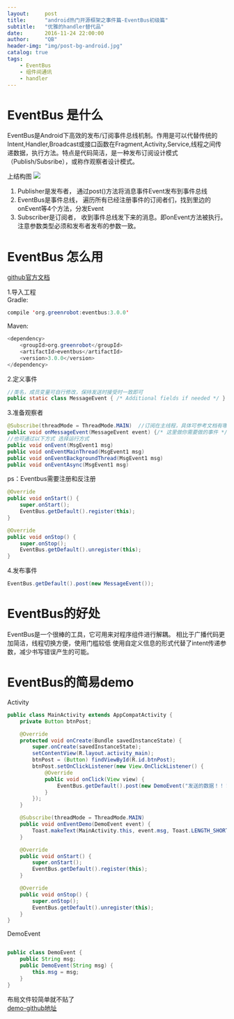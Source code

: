 ```yaml
---
layout:     post
title:      "android热门开源框架之事件篇-EventBus初级篇"
subtitle:   "优雅的handler替代品"
date:       2016-11-24 22:00:00
author:     "QB"
header-img: "img/post-bg-android.jpg"
catalog: true
tags:
    - EventBus
    - 组件间通讯
    - handler
---
```


#  EventBus 是什么
EventBus是Android下高效的发布/订阅事件总线机制。作用是可以代替传统的Intent,Handler,Broadcast或接口函数在Fragment,Activity,Service,线程之间传递数据，执行方法。特点是代码简洁，是一种发布订阅设计模式（Publish/Subsribe），或称作观察者设计模式。
 
 上结构图
 ![](http://oh343spqg.bkt.clouddn.com/EventBus.png)
 
1. Publisher是发布者， 通过post()方法将消息事件Event发布到事件总线
2. EventBus是事件总线， 遍历所有已经注册事件的订阅者们，找到里边的onEvent等4个方法，分发Event
3. Subscriber是订阅者， 收到事件总线发下来的消息。即onEvent方法被执行。注意参数类型必须和发布者发布的参数一致。   

#  EventBus 怎么用
[github官方文档](https://github.com/greenrobot/EventBus)<br>

1.导入工程<br>
Gradle:
    
```  java
compile 'org.greenrobot:eventbus:3.0.0'
```

Maven:
    
```  java 
<dependency>
    <groupId>org.greenrobot</groupId>
    <artifactId>eventbus</artifactId>
    <version>3.0.0</version>
</dependency>
```

2.定义事件

```  java
//类名，成员变量可自行修改，保持发送时接受时一致即可
public static class MessageEvent { /* Additional fields if needed */ }
```

3.准备观察者

```  java
@Subscribe(threadMode = ThreadMode.MAIN)  //订阅在主线程，具体可参考文档有哪些方式
public void onMessageEvent(MessageEvent event) {/* 这里做你需要做的事件 */};
//也可通过以下方式 选择运行方式
public void onEvent(MsgEvent1 msg)
public void onEventMainThread(MsgEvent1 msg)
public void onEventBackgroundThread(MsgEvent1 msg)
public void onEventAsync(MsgEvent1 msg)
```

ps：Eventbus需要注册和反注册

```  java
@Override
public void onStart() {
    super.onStart();
    EventBus.getDefault().register(this);
}

@Override
public void onStop() {
    super.onStop();
    EventBus.getDefault().unregister(this);
}
```

 4.发布事件
 
```  java
EventBus.getDefault().post(new MessageEvent());
```

# EventBus的好处

EventBus是一个很棒的工具，它可用来对程序组件进行解耦。
相比于广播代码更加简洁，线程切换方便，使用门槛较低
使用自定义信息的形式代替了intent传递参数，减少书写错误产生的可能。

# EventBus的简易demo

Activity

```  java
public class MainActivity extends AppCompatActivity {
    private Button btnPost;

    @Override
    protected void onCreate(Bundle savedInstanceState) {
        super.onCreate(savedInstanceState);
        setContentView(R.layout.activity_main);
        btnPost = (Button) findViewById(R.id.btnPost);
        btnPost.setOnClickListener(new View.OnClickListener() {
            @Override
            public void onClick(View view) {
                EventBus.getDefault().post(new DemoEvent("发送的数据！！！"));
            }
        });
    }

    @Subscribe(threadMode = ThreadMode.MAIN)
    public void onEventDemo(DemoEvent event) {
        Toast.makeText(MainActivity.this, event.msg, Toast.LENGTH_SHORT).show();
    }

    @Override
    public void onStart() {
        super.onStart();
        EventBus.getDefault().register(this);
    }

    @Override
    public void onStop() {
        super.onStop();
        EventBus.getDefault().unregister(this);
    }
}

```

DemoEvent

```  java

public class DemoEvent {
    public String msg;
    public DemoEvent(String msg) {
        this.msg = msg;
    }
}

```

布局文件较简单就不贴了<br>
[demo-github地址](https://github.com/qianbin01/EventBusDemo)

